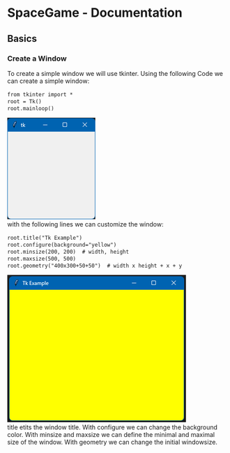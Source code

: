 # SpaceGame - Documentation
## Basics
### Create a Window
To create a simple window we will use tkinter. Using the following Code we can create a simple window:
```
from tkinter import *
root = Tk()
root.mainloop()
```
![simple window](/assets/simple_window.png)  
with the following lines we can customize the window:
```
root.title("Tk Example")
root.configure(background="yellow")
root.minsize(200, 200)  # width, height
root.maxsize(500, 500)
root.geometry("400x300+50+50")  # width x height + x + y
```
![custom_simple_window](/assets/custom_simple_window.png)    
title etits the window title. With configure we can change the background color. With minsize and maxsize we can define the minimal and maximal size of the window. With geometry we can change the initial windowsize.